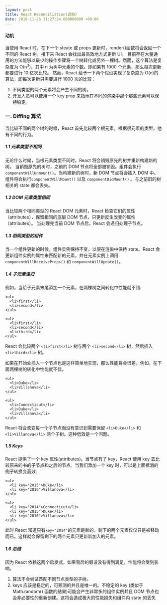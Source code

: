 ```yaml
---
layout: post
title: React Reconciliation(调和)
date: 2018-11-26 11:27:24.000000000 +09:00
---
```


#### 动机

当使用 React 时，在下一个 steate 或 props 更新时，render()函数将会返回一个不同的 React 树，接下来 React 会找出最高效地方式更新 UI。
目前存在大量通用的方法能够以最少的操作步骤将一个树转化成另外一棵树。然而，这个算法是复杂度为 O(n<sup>3</sup>)，其中 n 为树中元素的个数。即如果有 1000 个元素，那么每次更新都要进行 10 亿次比较。
然而，React 给予一下两个假设实现了复杂度为 O(n)的算法，即每次更新只需要进行 1000 次的比较：

1. 不同类型的两个元素将会产生不同的树。
2. 开发人员可以使用一个 key prop 来指示在不同的渲染中那个那些元素可以保持稳定。

### 一. Diffing 算法

当比较不同的两个树的时候，React 首先比较两个根元素。根据很元素的类型，他有不同的行为。

##### 1.1 元素类型不相同

无论什么时候，当根元素类型不同时，React 将会销毁原先的树并重新构建新的树。
当销毁原先的树时，之前的 DOM 节点将全部被销毁。组件会执行`componentWillUnmount()`。当构建新的树时，新 DOM 节点将会插入 DOM 中。组件将会执行`componentWillMount()` 以及 `componentDidMount()` 。与之前旧的树相关的 state 都会丢失。

##### 1.2 DOM 元素类型相同

当比较两个相同类型的 React DOM 元素时，React 检查它们的属性（attributes），保留相同的底层 DOM 节点，只更新反生改变的属性（attributes）。
当处理完当前 DOM 节点后，React 会递归处理子节点。

##### 1.3 相同类型的组件

当一个组件更新的时候，组件实例保持不变，以便在渲染中保持 state。React 会更新组件实例的属性来匹配新的元素，并在元素实例上调用 `componentWillReceiveProps()` 和 `componentWillUpdate()`。

##### 1.4 子元素递归

例如，当给子元素末尾添加一个元素，在两棵树之间转化中性能就不错:

```
<ul>
  <li>first</li>
  <li>second</li>
</ul>

<ul>
  <li>first</li>
  <li>second</li>
  <li>third</li>
</ul>
```

React 会比较两个 `<li>first</li>` 树与两个 `<li>second</li>` 树，然后插入 `<li>third</li>` 树。

如果在开始处插入一个节点也是这样简单地实现，那么性能将会很差。例如，在下面两棵树的转化中性能就不佳。

```
<ul>
  <li>Duke</li>
  <li>Villanova</li>
</ul>

<ul>
  <li>Connecticut</li>
  <li>Duke</li>
  <li>Villanova</li>
</ul>
```

React 将会改变每一个子节点而没有意识到需要保留 `<li>Duke</li>` 和 `<li>Villanova</li>` 两个子树。这种低效是一个问题。

##### 1.5 Keys

React 提供了一个 key 属性(attributes)。当节点有了 key，React 使用 key 去比较原来的书的子节点和之后的节点。当我们添加一个 key 时，可以是上面抵消的例子转换变高效:

```
<ul>
  <li key="2015">Duke</li>
  <li key="2016">Villanova</li>
</ul>

<ul>
  <li key="2014">Connecticut</li>
  <li key="2015">Duke</li>
  <li key="2016">Villanova</li>
</ul>
```

此时 React 知道只有`key="2014"`的元素是新的，剩下的两个元素仅仅只是被移动而已。这样就会保留剩下的两个元素只更新新加入的元素。

##### 1.6 总结

因为 React 依赖这两个启发式，如果背后的假设没有得到满足，性能将会受到影响。

1.  算法不会尝试匹配不同节点类型的子树。
2.  keys 应该是稳定的，可预测的并且是唯一的。不稳定的 key (类似于 Math.random() 函数的结果)可能会产生非常多的组件实例并且 DOM 节点也会非必要性的重新创建。这将会造成极大的性能损失和组件内 state 的丢失
